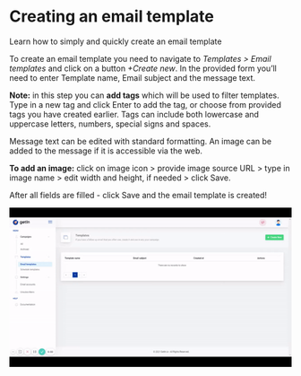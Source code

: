 # Creating an email template

Learn how to simply and quickly create an email template

To create an email template you need to navigate to *Templates > Email templates* and click on a button *+Create new*. In the provided form you’ll need to enter Template name, Email subject and the message text.

**Note:** in this step you can **add tags** which will be used to filter templates. Type in a new tag and click Enter to add the tag, or choose from provided tags you have created earlier. Tags can include both lowercase and uppercase letters, numbers, special signs and spaces.

Message text can be edited with standard formatting. An image can be added to the message if it is accessible via the web.

**To add an image:**
click on image icon > provide image source URL > type in image name > edit width and height, if needed > click Save.

After all fields are filled - click Save and the email template is created!

![Add email template](./assets/create_image1.gif) 

